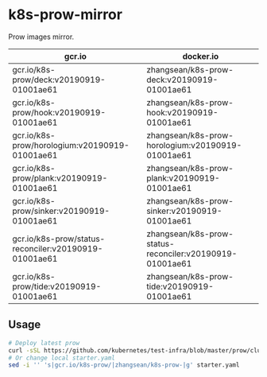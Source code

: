 # k8s-prow-mirror

Prow images mirror.

gcr.io | docker.io
---|---
gcr.io/k8s-prow/deck:v20190919-01001ae61 | zhangsean/k8s-prow-deck:v20190919-01001ae61
gcr.io/k8s-prow/hook:v20190919-01001ae61 | zhangsean/k8s-prow-hook:v20190919-01001ae61
gcr.io/k8s-prow/horologium:v20190919-01001ae61 | zhangsean/k8s-prow-horologium:v20190919-01001ae61
gcr.io/k8s-prow/plank:v20190919-01001ae61 | zhangsean/k8s-prow-plank:v20190919-01001ae61
gcr.io/k8s-prow/sinker:v20190919-01001ae61 | zhangsean/k8s-prow-sinker:v20190919-01001ae61
gcr.io/k8s-prow/status-reconciler:v20190919-01001ae61 | zhangsean/k8s-prow-status-reconciler:v20190919-01001ae61
gcr.io/k8s-prow/tide:v20190919-01001ae61 | zhangsean/k8s-prow-tide:v20190919-01001ae61

## Usage

```bash
# Deploy latest prow
curl -sSL https://github.com/kubernetes/test-infra/blob/master/prow/cluster/starter.yaml?raw= | sed 's|gcr.io/k8s-prow/|zhangsean/k8s-prow-|g' | kubectl apply -f -
# Or change local starter.yaml
sed -i '' 's|gcr.io/k8s-prow/|zhangsean/k8s-prow-|g' starter.yaml
```
